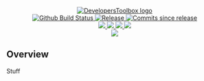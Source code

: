 <p align="center">
    <a href="https://github.com/DevelopersToolbox/">
        <img src="https://cdn.wolfsoftware.io/assets/images/github/organisations/developerstoolbox/black-and-white-circle-256.png" alt="DevelopersToolbox logo" />
    </a>
    <br />
    <a href="https://github.com/DevelopersToolbox/label-test/actions/workflows/cicd-pipeline.yml">
        <img src="https://img.shields.io/github/workflow/status/DevelopersToolbox/label-test/CICD%20Pipeline/master?style=for-the-badge" alt="Github Build Status">
    </a>
    <a href="https://github.com/DevelopersToolbox/label-test/releases/latest">
        <img src="https://img.shields.io/github/v/release/DevelopersToolbox/label-test?color=blue&label=Latest%20Release&style=for-the-badge" alt="Release">
    </a>
    <a href="https://github.com/DevelopersToolbox/label-test/releases/latest">
        <img src="https://img.shields.io/github/commits-since/DevelopersToolbox/label-test/latest.svg?color=blue&style=for-the-badge" alt="Commits since release">
    </a>
    <br />
    <a href=".github/CODE_OF_CONDUCT.md">
        <img src="https://img.shields.io/badge/Code%20of%20Conduct-blue?style=for-the-badge" />
    </a>
    <a href=".github/CONTRIBUTING.md">
        <img src="https://img.shields.io/badge/Contributing-blue?style=for-the-badge" />
    </a>
    <a href=".github/SECURITY.md">
        <img src="https://img.shields.io/badge/Report%20Security%20Concern-blue?style=for-the-badge" />
    </a>
    <a href="https://github.com/DevelopersToolbox/label-test/issues">
        <img src="https://img.shields.io/badge/Get%20Support-blue?style=for-the-badge" />
    </a>
    <br />
    <a href="https://wolfsoftware.io/">
        <img src="https://img.shields.io/badge/Created%20by%20Wolf%20Software-blue?style=for-the-badge" />
    </a>
</p>

## Overview



Stuff
